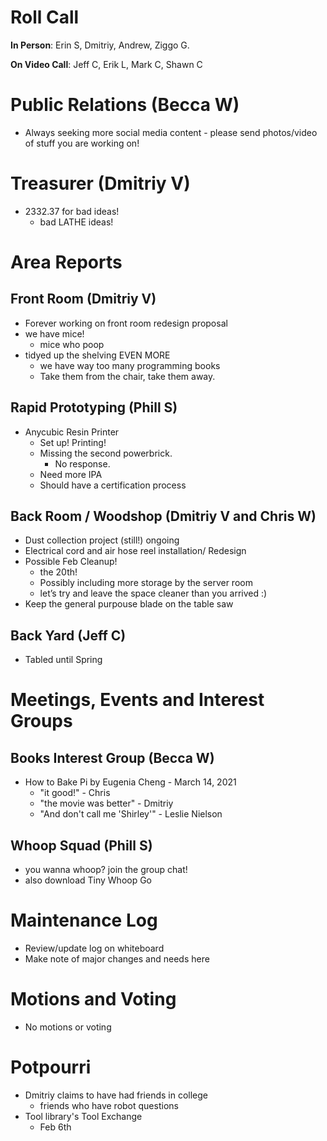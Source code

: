 # Roll Call
**In Person**:  Erin S, Dmitriy, Andrew, Ziggo G.

**On Video Call**: Jeff C, Erik L, Mark C, Shawn C


# Public Relations (Becca W)
- Always seeking more social media content - please send photos/video of stuff you are working on!

# Treasurer (Dmitriy V)
- 2332.37 for bad ideas!
  - bad LATHE ideas!
# Area Reports
## Front Room (Dmitriy V)
- Forever working on front room redesign proposal
- we have mice!
  - mice who poop
- tidyed up the shelving EVEN MORE
  - we have way too many programming books
  - Take them from the chair, take them away.
## Rapid Prototyping (Phill S)
- Anycubic Resin Printer
  - Set up! Printing!
  - Missing the second powerbrick.
    - No response.
  - Need more IPA
  - Should have a certification process
## Back Room / Woodshop (Dmitriy V and Chris W)
- Dust collection project (still!) ongoing
- Electrical cord and air hose reel installation/ Redesign
- Possible Feb Cleanup!
  - the 20th!
  - Possibly including more storage by the server room
  - let’s try and leave the space cleaner than you arrived :)
- Keep the general purpouse blade on the table saw
## Back Yard (Jeff C)
- Tabled until Spring
# Meetings, Events and Interest Groups
## Books Interest Group (Becca W)
- How to Bake Pi by Eugenia Cheng - March 14, 2021
  - "it good!" - Chris
  - "the movie was better" - Dmitriy
  - "And don't call me 'Shirley'" - Leslie Nielson
## Whoop Squad (Phill S)
- you wanna whoop? join the group chat!
- also download Tiny Whoop Go
# Maintenance Log
- Review/update log on whiteboard
- Make note of major changes and needs here

# Motions and Voting
- No motions or voting

# Potpourri
- Dmitriy claims to have had friends in college
  - friends who have robot questions
- Tool library's Tool Exchange
  - Feb 6th
